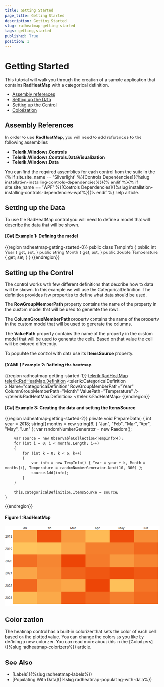 ```yaml
---
title: Getting Started
page_title: Getting Started
description: Getting Started
slug: radheatmap-getting-started
tags: getting,started
published: True
position: 1
---
```


# Getting Started

This tutorial will walk you through the creation of a sample application that contains __RadHeatMap__ with a categorical definition.

* [Assembly references](#assembly-references)
* [Setting up the Data](#setting-up-the-data)
* [Setting up the Control](#setting-up-the-control)
* [Colorization](#colorization)
			
## Assembly References

In order to use __RadHeatMap__, you will need to add references to the following assemblies:
* __Telerik.Windows.Controls__
* __Telerik.Windows.Controls.DataVisualization__
* __Telerik.Windows.Data__

You can find the required assemblies for each control from the suite in the {% if site.site_name == 'Silverlight' %}[Controls Dependencies]({%slug installation-installing-controls-dependencies%}){% endif %}{% if site.site_name == 'WPF' %}[Controls Dependencies]({%slug installation-installing-controls-dependencies-wpf%}){% endif %} help article.

## Setting up the Data

To use the RadHeatMap control you will need to define a model that will describe the data that will be shown.

#### __[C#] Example 1: Defining the model__
{{region radheatmap-getting-started-0}}
	public class TempInfo
	{
		public int Year { get; set; }
		public string Month { get; set; }
		public double Temperature { get; set; }
	}
{{endregion}}

## Setting up the Control

The control works with few different definitions that describe how to data will be shown. In this example we will use the CategoricalDefinition. The definition provides few properties to define what data should be used.

The __RowGroupMemberPath__ property contains the name of the property in the custom model that will be used to generate the rows.

The __ColumnGroupMemberPath__ property contains the name of the property in the custom model that will be used to generate the columns.

The __ValuePath__ property contains the name of the property in the custom model that will be used to generate the cells. Based on that value the cell will be colored differently.

To populate the control with data use its __ItemsSource__ property.

#### __[XAML] Example 2: Defining the heatmap__
{{region radheatmap-getting-started-1}}
	<telerik:RadHeatMap>
		<telerik:RadHeatMap.Definition>
			<telerik:CategoricalDefinition x:Name="categoricalDefinition"
										   RowGroupMemberPath="Year"
										   ColumnGroupMemberPath="Month"
										   ValuePath="Temperature" />
		</telerik:RadHeatMap.Definition>
	</telerik:RadHeatMap>
{{endregion}}

#### __[C#] Example 3: Creating the data and setting the ItemsSource__
{{region radheatmap-getting-started-2}}
	private void PrepareData()
	{
		int year = 2018;
		string[] months = new string[6] { "Jan", "Feb", "Mar", "Apr", "May", "Jun" };
		var randomNumberGenerator = new Random();

		var source = new ObservableCollection<TempInfo>();
		for (int i = 0; i < months.Length; i++)
		{
			for (int k = 0; k < 6; k++)
			{
				var info = new TempInfo() { Year = year + k, Month = months[i], Temperature = randomNumberGenerator.Next(10, 300) };
				source.Add(info);
			}
		}

		this.categoricalDefinition.ItemsSource = source;
	}	
{{endregion}}

#### __Figure 1: RadHeatMap__
![](images/radheatmap-getting-started-0.png)

## Colorization

The heatmap control has a built-in colorizer that sets the color of each cell based on the plotted value. You can change the colors as you like by defining a new colorizer. You can read more about this in the [Colorizers]({%slug radheatmap-colorizers%}) article.

## See Also
* [Labels]({%slug radheatmap-labels%})
* [Populating With Data]({%slug radheatmap-populating-with-data%})
